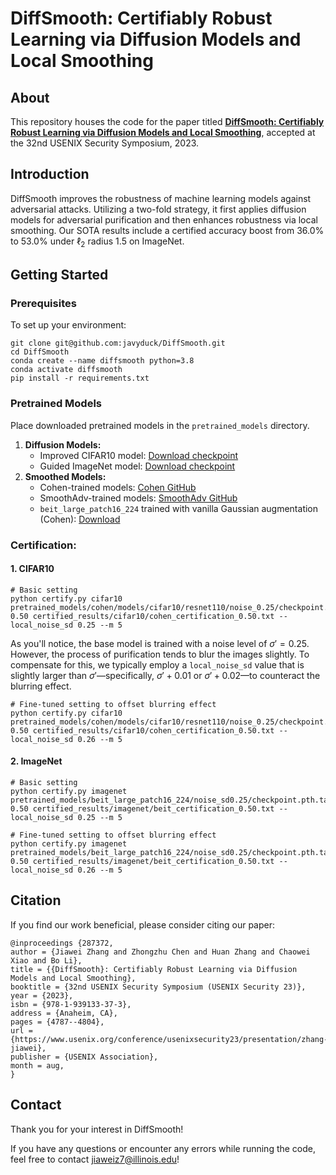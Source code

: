 # DiffSmooth: Certifiably Robust Learning via Diffusion Models and Local Smoothing

   ## About

   This repository houses the code for the paper titled [**DiffSmooth: Certifiably Robust Learning via Diffusion Models and Local Smoothing**](https://www.usenix.org/system/files/usenixsecurity23-zhang-jiawei.pdf), accepted at the 32nd USENIX Security Symposium, 2023.

   ## Introduction

   DiffSmooth improves the robustness of machine learning models against adversarial attacks. Utilizing a two-fold strategy, it first applies diffusion models for adversarial purification and then enhances robustness via local smoothing. Our SOTA results include a certified accuracy boost from $36.0\%$ to $53.0\%$ under $\ell_2$ radius $1.5$ on ImageNet.

   ## Getting Started

   ### Prerequisites

   To set up your environment:

   ```
git clone git@github.com:javyduck/DiffSmooth.git
cd DiffSmooth
conda create --name diffsmooth python=3.8
conda activate diffsmooth
pip install -r requirements.txt
   ```

### Pretrained Models

Place downloaded pretrained models in the `pretrained_models` directory.

1. **Diffusion Models:**
   - Improved CIFAR10 model: [Download checkpoint](https://openaipublic.blob.core.windows.net/diffusion/march-2021/cifar10_uncond_50M_500K.pt)
   - Guided ImageNet model: [Download checkpoint](https://openaipublic.blob.core.windows.net/diffusion/jul-2021/256x256_diffusion_uncond.pt)
2. **Smoothed Models:**
   - Cohen-trained models: [Cohen GitHub](https://github.com/locuslab/smoothing)
   - SmoothAdv-trained models: [SmoothAdv GitHub](https://github.com/Hadisalman/smoothing-adversarial/tree/master)
   - `beit_large_patch16_224` trained with vanilla Gaussian augmentation (Cohen): [Download](https://uillinoisedu-my.sharepoint.com/:f:/g/personal/jiaweiz7_illinois_edu/EstdhnzHtXJIqhsNlv9q4nUBoLTW8sMhnNBguxKgPMVSyA?e=kS7EMm)

### Certification:

#### 1. CIFAR10

   ```
# Basic setting
python certify.py cifar10 pretrained_models/cohen/models/cifar10/resnet110/noise_0.25/checkpoint.pth.tar 0.50 certified_results/cifar10/cohen_certification_0.50.txt --local_noise_sd 0.25 --m 5
   ```

   As you'll notice, the base model is trained with a noise level of $\sigma'=0.25$. However, the process of purification tends to blur the images slightly. To compensate for this, we typically employ a `local_noise_sd` value that is slightly larger than $\sigma'$—specifically, $\sigma'+0.01$ or $\sigma'+0.02$—to counteract the blurring effect.

   ```
# Fine-tuned setting to offset blurring effect
python certify.py cifar10 pretrained_models/cohen/models/cifar10/resnet110/noise_0.25/checkpoint.pth.tar 0.50 certified_results/cifar10/cohen_certification_0.50.txt --local_noise_sd 0.26 --m 5
   ```

#### 2. ImageNet

   ```
# Basic setting
python certify.py imagenet pretrained_models/beit_large_patch16_224/noise_sd0.25/checkpoint.pth.tar 0.50 certified_results/imagenet/beit_certification_0.50.txt --local_noise_sd 0.25 --m 5

# Fine-tuned setting to offset blurring effect
python certify.py imagenet pretrained_models/beit_large_patch16_224/noise_sd0.25/checkpoint.pth.tar 0.50 certified_results/imagenet/beit_certification_0.50.txt --local_noise_sd 0.26 --m 5
   ```

## Citation

   If you find our work beneficial, please consider citing our paper:

   ```
@inproceedings {287372,
  author = {Jiawei Zhang and Zhongzhu Chen and Huan Zhang and Chaowei Xiao and Bo Li},
  title = {{DiffSmooth}: Certifiably Robust Learning via Diffusion Models and Local Smoothing},
  booktitle = {32nd USENIX Security Symposium (USENIX Security 23)},
  year = {2023},
  isbn = {978-1-939133-37-3},
  address = {Anaheim, CA},
  pages = {4787--4804},
  url = {https://www.usenix.org/conference/usenixsecurity23/presentation/zhang-jiawei},
  publisher = {USENIX Association},
  month = aug,
}
   ```

## Contact

Thank you for your interest in DiffSmooth!

If you have any questions or encounter any errors while running the code, feel free to contact [jiaweiz7@illinois.edu](mailto:jiaweiz7@illinois.edu)!
